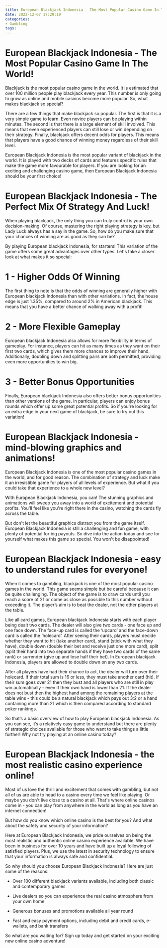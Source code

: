```yaml
---
title: European Blackjack Indonesia   The Most Popular Casino Game In The World!
date: 2022-12-07 17:29:19
categories:
- Gambling
tags:
---
```



#  European Blackjack Indonesia - The Most Popular Casino Game In The World!

Blackjack is the most popular casino game in the world. It is estimated that over 100 million people play blackjack every year. This number is only going to grow as online and mobile casinos become more popular. So, what makes blackjack so special?

There are a few things that make blackjack so popular. The first is that it is a very simple game to learn. Even novice players can be playing within minutes. The second is that there is a large element of skill involved. This means that even experienced players can still lose or win depending on their strategy. Finally, blackjack offers decent odds for players. This means that players have a good chance of winning money regardless of their skill level.

European Blackjack Indonesia is the most popular variant of blackjack in the world. It is played with two decks of cards and features specific rules that make the game more favourable for players. If you are looking for an exciting and challenging casino game, then European Blackjack Indonesia should be your first choice!

#  European Blackjack Indonesia - The Perfect Mix Of Strategy And Luck!

When playing blackjack, the only thing you can truly control is your own decision-making. Of course, mastering the right playing strategy is key, but Lady Luck always has a say in the game. So, how do you make sure that your chances of winning are as good as they can be?

By playing European blackjack Indonesia, for starters! This variation of the game offers some great advantages over other types. Let's take a closer look at what makes it so special:

# 1 - Higher Odds Of Winning

The first thing to note is that the odds of winning are generally higher with European blackjack Indonesia than with other variations. In fact, the house edge is just 1.35%, compared to around 2% in American blackjack. This means that you have a better chance of walking away with a profit!

# 2 - More Flexible Gameplay

European blackjack Indonesia also allows for more flexibility in terms of gameplay. For instance, players can hit as many times as they want on their first two cards, which gives them more chances to improve their hand. Additionally, doubling down and splitting pairs are both permitted, providing even more opportunities to win big.

# 3 - Better Bonus Opportunities

Finally, European blackjack Indonesia also offers better bonus opportunities than other versions of the game. In particular, players can enjoy bonus rounds which offer up some great potential profits. So if you're looking for an extra edge in your next game of blackjack, be sure to try out this variation!

#  European Blackjack Indonesia - mind-blowing graphics and animations!

European Blackjack Indonesia is one of the most popular casino games in the world, and for good reason. The combination of strategy and luck make it an irresistible game for players of all levels of experience. But what if you could take that experience to a whole new level?

With European Blackjack Indonesia, you can! The stunning graphics and animations will sweep you away into a world of excitement and potential profits. You'll feel like you're right there in the casino, watching the cards fly across the table.

But don't let the beautiful graphics distract you from the game itself. European Blackjack Indonesia is still a challenging and fun game, with plenty of potential for big payouts. So dive into the action today and see for yourself what makes this game so special. You won't be disappointed!

#  European Blackjack Indonesia - easy to understand rules for everyone!

When it comes to gambling, blackjack is one of the most popular casino games in the world. This game seems simple but be careful because it can be quite challenging. The object of the game is to draw cards until you reach a score of 21 or come as close as possible to this number without exceeding it. The player’s aim is to beat the dealer, not the other players at the table.

Like all card games, European blackjack Indonesia starts with each player being dealt two cards. The dealer will also give two cards - one face up and one face down. The face-up card is called the ‘upcard’ and the face-down card is called the ‘holecard’. After seeing their cards, players must decide whether they want to hit (take another card), stand (stick with what they have), double down (double their bet and receive just one more card), split (split their hand into two separate hands if they have two cards of the same rank) or surrender (give up and lose half their bet). In European blackjack Indonesia, players are allowed to double down on any two cards.

After all players have had their chance to act, the dealer will turn over their holecard. If their total sum is 16 or less, they must take another card (hit). If their sum goes over 21 then they bust and all players who are still in play win automatically - even if their own hand is lower than 21. If the dealer does not bust then the highest hand among the remaining players at the table wins - this could be a natural blackjack which pays out 3:2 or a hand containing more than 21 which is then compared according to standard poker rankings.

So that’s a basic overview of how to play European blackjack Indonesia. As you can see, it’s a relatively easy game to understand but there are plenty of strategic choices available for those who want to take things a little further! Why not try playing at an online casino today?

#  European Blackjack Indonesia - the most realistic casino experience online!

Most of us love the thrill and excitement that comes with gambling, but not all of us are able to head to a casino every time we feel like playing. Or maybe you don't live close to a casino at all. That's where online casinos come in - you can play from anywhere in the world as long as you have an internet connection!

But how do you know which online casino is the best for you? And what about the safety and security of your information?

Here at European Blackjack Indonesia, we pride ourselves on being the most realistic and authentic online casino experience available. We have been in business for over 10 years and have built up a loyal following of satisfied players. Plus, we use the latest in security technology to ensure that your information is always safe and confidential.

So why should you choose European Blackjack Indonesia? Here are just some of the reasons:

- Over 100 different blackjack variants available, including both classic and contemporary games

- Live dealers so you can experience the real casino atmosphere from your own home

- Generous bonuses and promotions available all year round

- Fast and easy payment options, including debit and credit cards, e-wallets, and bank transfers

So what are you waiting for? Sign up today and get started on your exciting new online casino adventure!